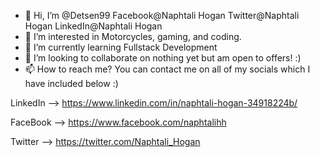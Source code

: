 - 👋 Hi, I’m @Detsen99 Facebook@Naphtali Hogan Twitter@Naphtali Hogan LinkedIn@Naphtali Hogan
- 👀 I’m interested in Motorcycles, gaming, and coding.
- 🌱 I’m currently learning Fullstack Development
- 💞️ I’m looking to collaborate on nothing yet but am open to offers! :)
- 📫 How to reach me? You can contact me on all of my socials which I have included below :)
 
LinkedIn --> https://www.linkedin.com/in/naphtali-hogan-34918224b/

FaceBook --> https://www.facebook.com/naphtalihh

Twitter --> https://twitter.com/Naphtali_Hogan
<!---
Detsen99/Detsen99 is a ✨ special ✨ repository because its `README.md` (this file) appears on your GitHub profile.
You can click the Preview link to take a look at your changes.
--->
